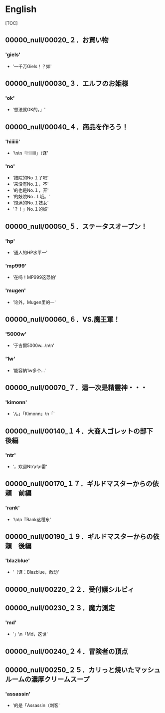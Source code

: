 # English

[TOC]

## 00000_null/00020_２．お買い物

### 'giels'

- '一千万Giels！？如'


## 00000_null/00030_３．エルフのお姫様

### 'ok'

- '想法就OK的。」'


## 00000_null/00040_４．商品を作ろう！

### 'hiiiiii'

- '\n\n「Hiiiiii」（译'

### 'no'

- '妓院的No １了吧'
- '来没有No.１，不'
- '的也是No.１，开'
- '的妓院No .１哦。'
- '饱满的No.１妓女'
- '？！」No.１的妓'


## 00000_null/00050_５．ステータスオープン！

### 'hp'

- '通人的HP水平一'

### 'mp999'

- '在吗！MP999这恐怕'

### 'mugen'

- '论外，Mugen里的一'


## 00000_null/00060_６．VS.魔王軍！

### '5000w'

- '于吉爾5000w…\n\n'

### '1w'

- '能容納1w多个…'


## 00000_null/00070_７．這一次是精靈神・・・

### 'kimonn'

- 'ん」「Kimonn」\n「'


## 00000_null/00140_１４．大商人ゴレットの部下　後編

### 'ntr'

- '，欢迎Ntr\n\n雷'


## 00000_null/00170_１７．ギルドマスターからの依頼　前編

### 'rank'

- '\n\n『Rank这種东'


## 00000_null/00190_１９．ギルドマスターからの依頼　後編

### 'blazblue'

- '（译：Blazblue，啟动'


## 00000_null/00220_２２．受付嬢シルビィ


## 00000_null/00230_２３．魔力測定

### 'md'

- '」\n「Md，这世'


## 00000_null/00240_２４．冒険者の頂点


## 00000_null/00250_２５．カリっと焼いたマッシュルームの濃厚クリームスープ

### 'assassin'

- '的是「Assassin（刺客'
